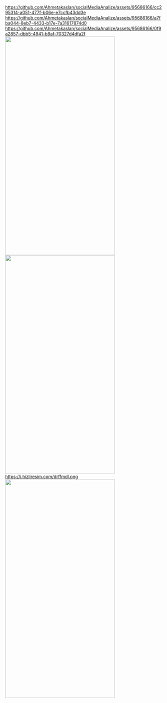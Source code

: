 https://github.com/Ahmetakaslan/socialMediaAnalize/assets/95686166/cc295314-a051-477f-b06e-e7ccfb43dd3e
https://github.com/Ahmetakaslan/socialMediaAnalize/assets/95686166/a7fba044-8eb7-4433-b17e-7a31617874d0
https://github.com/Ahmetakaslan/socialMediaAnalize/assets/95686166/0f9a2857-dbb5-4941-b9af-70327d4dfa2f
<img src="https://user-images.githubusercontent.com/95686166/228309020-ae6ff6b8-c9c3-4ffe-a877-f7dfa8a2b338.png" width="350" height="700">
<img src="https://github.com/Ahmetakaslan/socialMediaAnalize/assets/95686166/0f9a2857-dbb5-4941-b9af-70327d4dfa2f" width="350" height="700">
https://i.hizliresim.com/drffmdl.png
<img src="https://i.hizliresim.com/drffmdl.png" width="350" height="700">
